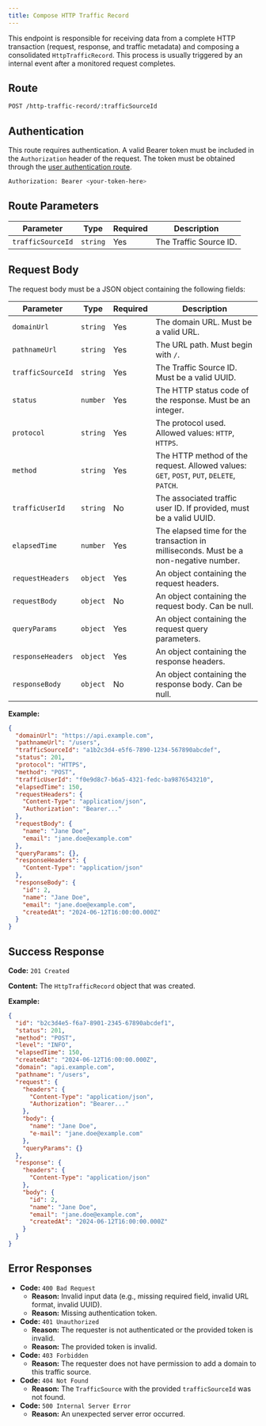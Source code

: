 ```yaml
---
title: Compose HTTP Traffic Record
---
```


This endpoint is responsible for receiving data from a complete HTTP transaction (request, response, and traffic metadata) and composing a consolidated `HttpTrafficRecord`. This process is usually triggered by an internal event after a monitored request completes.

## Route

```bash
POST /http-traffic-record/:trafficSourceId
```

## Authentication

This route requires authentication. A valid Bearer token must be included in the `Authorization` header of the request. The token must be obtained through the [user authentication route](/api/user/authuser/).

```bash
Authorization: Bearer <your-token-here>
```

## Route Parameters

| Parameter         | Type     | Required | Description            |
| ----------------- | -------- | -------- | ---------------------- |
| `trafficSourceId` | `string` | Yes      | The Traffic Source ID. |

## Request Body

The request body must be a JSON object containing the following fields:

| Parameter         | Type     | Required | Description                                                                              |
| ----------------- | -------- | -------- | ---------------------------------------------------------------------------------------- |
| `domainUrl`       | `string` | Yes      | The domain URL. Must be a valid URL.                                                     |
| `pathnameUrl`     | `string` | Yes      | The URL path. Must begin with `/`.                                                       |
| `trafficSourceId` | `string` | Yes      | The Traffic Source ID. Must be a valid UUID.                                             |
| `status`          | `number` | Yes      | The HTTP status code of the response. Must be an integer.                                |
| `protocol`        | `string` | Yes      | The protocol used. Allowed values: `HTTP`, `HTTPS`.                                      |
| `method`          | `string` | Yes      | The HTTP method of the request. Allowed values: `GET`, `POST`, `PUT`, `DELETE`, `PATCH`. |
| `trafficUserId`   | `string` | No       | The associated traffic user ID. If provided, must be a valid UUID.                       |
| `elapsedTime`     | `number` | Yes      | The elapsed time for the transaction in milliseconds. Must be a non-negative number.     |
| `requestHeaders`  | `object` | Yes      | An object containing the request headers.                                                |
| `requestBody`     | `object` | No       | An object containing the request body. Can be null.                                      |
| `queryParams`     | `object` | Yes      | An object containing the request query parameters.                                       |
| `responseHeaders` | `object` | Yes      | An object containing the response headers.                                               |
| `responseBody`    | `object` | No       | An object containing the response body. Can be null.                                     |

**Example:**

```json
{
  "domainUrl": "https://api.example.com",
  "pathnameUrl": "/users",
  "trafficSourceId": "a1b2c3d4-e5f6-7890-1234-567890abcdef",
  "status": 201,
  "protocol": "HTTPS",
  "method": "POST",
  "trafficUserId": "f0e9d8c7-b6a5-4321-fedc-ba9876543210",
  "elapsedTime": 150,
  "requestHeaders": {
    "Content-Type": "application/json",
    "Authorization": "Bearer..."
  },
  "requestBody": {
    "name": "Jane Doe",
    "email": "jane.doe@example.com"
  },
  "queryParams": {},
  "responseHeaders": {
    "Content-Type": "application/json"
  },
  "responseBody": {
    "id": 2,
    "name": "Jane Doe",
    "email": "jane.doe@example.com",
    "createdAt": "2024-06-12T16:00:00.000Z"
  }
}
```

## Success Response

**Code:** `201 Created`

**Content:** The `HttpTrafficRecord` object that was created.

**Example:**

```json
{
  "id": "b2c3d4e5-f6a7-8901-2345-67890abcdef1",
  "status": 201,
  "method": "POST",
  "level": "INFO",
  "elapsedTime": 150,
  "createdAt": "2024-06-12T16:00:00.000Z",
  "domain": "api.example.com",
  "pathname": "/users",
  "request": {
    "headers": {
      "Content-Type": "application/json",
      "Authorization": "Bearer..."
    },
    "body": {
      "name": "Jane Doe",
      "e-mail": "jane.doe@example.com"
    },
    "queryParams": {}
  },
  "response": {
    "headers": {
      "Content-Type": "application/json"
    },
    "body": {
      "id": 2,
      "name": "Jane Doe",
      "email": "jane.doe@example.com",
      "createdAt": "2024-06-12T16:00:00.000Z"
    }
  }
}
```

## Error Responses

- **Code:** `400 Bad Request`
  - **Reason:** Invalid input data (e.g., missing required field, invalid URL format, invalid UUID).
  - **Reason:** Missing authentication token.
- **Code:** `401 Unauthorized`
  - **Reason:** The requester is not authenticated or the provided token is invalid.
  - **Reason:** The provided token is invalid.
- **Code:** `403 Forbidden`
  - **Reason:** The requester does not have permission to add a domain to this traffic source.
- **Code:** `404 Not Found`
  - **Reason:** The `TrafficSource` with the provided `trafficSourceId` was not found.
- **Code:** `500 Internal Server Error`
  - **Reason:** An unexpected server error occurred.
